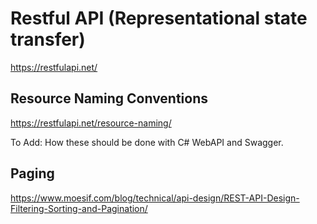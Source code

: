 # Restful API (Representational state transfer)

https://restfulapi.net/

## Resource Naming Conventions
https://restfulapi.net/resource-naming/

To Add: How these should be done with C# WebAPI and Swagger.

## Paging
https://www.moesif.com/blog/technical/api-design/REST-API-Design-Filtering-Sorting-and-Pagination/



